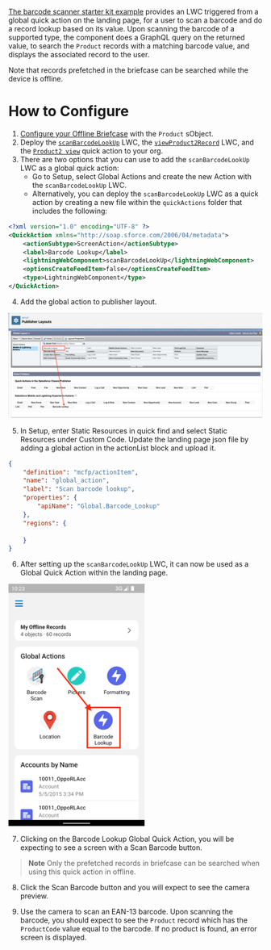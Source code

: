 [The barcode scanner starter kit example](../force-app/main/default/lwc/scanBarcodeLookUp/) provides an LWC triggered from a global quick action on the landing page, for a user to scan a barcode and do a record lookup based on its value. Upon scanning the barcode of a supported type, the component does a GraphQL query on the returned value, to search the `Product` records with a matching barcode value, and displays the associated record to the user.

Note that records prefetched in the briefcase can be searched while the device is offline.

# How to Configure

1. [Configure your Offline Briefcase](../README.md#define-an-offline-briefcase) with the `Product` sObject.
2. Deploy the [`scanBarcodeLookUp`](../force-app/main/default/lwc/scanBarcodeLookUp) LWC, the [`viewProduct2Record`](../force-app/main/default/lwc/viewProduct2Record) LWC, and the [`Product2 view`](../force-app/main/default/quickActions/Product2.view.quickAction-meta.xml) quick action to your org.
3. There are two options that you can use to add the `scanBarcodeLookUp` LWC as a global quick action:
    - Go to Setup, select Global Actions and create the new Action with the `scanBarcodeLookUp` LWC.
    - Alternatively, you can deploy the `scanBarcodeLookUp` LWC as a quick action by creating a new file within the `quickActions` folder that includes the following:

```xml
<?xml version="1.0" encoding="UTF-8" ?>
<QuickAction xmlns="http://soap.sforce.com/2006/04/metadata">
    <actionSubtype>ScreenAction</actionSubtype>
    <label>Barcode Lookup</label>
    <lightningWebComponent>scanBarcodeLookUp</lightningWebComponent>
    <optionsCreateFeedItem>false</optionsCreateFeedItem>
    <type>LightningWebComponent</type>
</QuickAction>
```

4. Add the global action to publisher layout. 

  ![Add LWC Quick Actions to Mobile Layouts](../images/LWCQuickActionsPublisherLayouts.png)

5. In Setup, enter Static Resources in quick find and select Static Resources under Custom Code. Update the landing page json file by adding a global action in the actionList block and upload it.

```json
{
    "definition": "mcfp/actionItem",
    "name": "global_action",
    "label": "Scan barcode lookup",
    "properties": {
        "apiName": "Global.Barcode_Lookup"
    },
    "regions": {
    
    }
}
```

6. After setting up the `scanBarcodeLookUp` LWC, it can now be used as a Global Quick Action within the landing page. 

  ![Barcode Scanner Lookup Quick Action](../images/LandingPageBarcodeScannerLookupQuickAction.png)

7. Clicking on the Barcode Lookup Global Quick Action, you will be expecting to see a screen with a Scan Barcode button.

> **Note**
> Only the prefetched records in briefcase can be searched when using this quick action in offline.

8. Click the Scan Barcode button and you will expect to see the camera preview. 

9. Use the camera to scan an EAN-13 barcode. Upon scanning the barcode, you should expect to see the `Product` record which has the `ProductCode` value equal to the barcode. If no product is found, an error screen is displayed.
